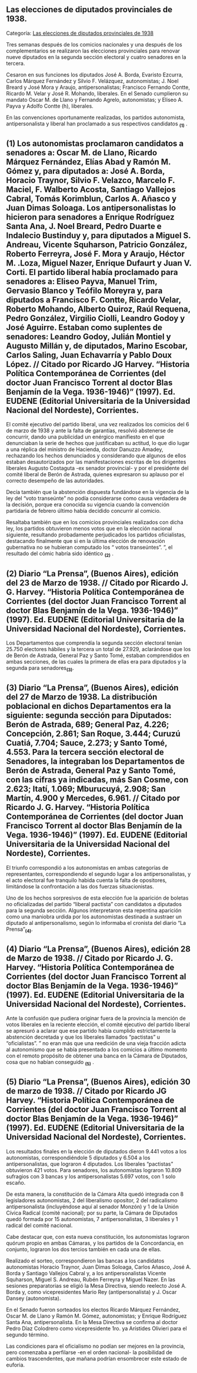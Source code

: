 ## Las elecciones de diputados provinciales de 1938.

Categoría: [Las elecciones de diputados provinciales de 1938](http://descubrircorrientes.com.ar/2012/index.php/4096-corrientes-en-la-familia-argentina-1870-a-la-actualidad/de-pedro-numa-soto-a-blas-benjamin-de-la-vega-1932-1947/ultimos-anos-de-la-gobernacion-torrent/las-elecciones-de-diputados-provinciales-de-1938)

Tres semanas después de los comicios nacionales y una después de los complementarios se realizaron las elecciones provinciales para renovar nueve diputados en la segunda sección electoral y cuatro senadores en la tercera.

Cesaron en sus funciones los diputados José A. Borda, Evaristo Ezcurra, Carlos Márquez Fernández y Silvio F. Velázquez, autonomistas; J. Noel Breard y José Mora y Araujo, antipersonalistas; Francisco Fernando Contte, Ricardo M. Velar y José R. Mohando, liberales. En el Senado cumplieron su mandato Oscar M. de Llano y Fernando Agrelo, autonomistas; y Eliseo A. Payva y Adolfo Contte (h), liberales.

En las convenciones oportunamente realizadas, los partidos autonomista, antipersonalista y liberal han proclamado a sus respectivos candidatos <sub><strong><span><span>(1)</span></span></strong></sub> .

## **(1)** Los autonomistas proclamaron candidatos a senadores a: Oscar M. de Llano, Ricardo Márquez Fernández, Elías Abad y Ramón M. Gómez y, para diputados a: José A. Borda, Horacio Traynor, Silvio F. Velazco, Marcelo F. Maciel, F. Walberto Acosta, Santiago Vallejos Cabral, Tomás Korimblun, Carlos A. Añasco y Juan Dimas Soloaga. Los antipersonalistas lo hicieron para senadores a Enrique Rodríguez Santa Ana, J. Noel Breard, Pedro Duarte e Indalecio Bustinduy y, para diputados a Miguel S. Andreau, Vicente Squharson, Patricio González, Roberto Ferreyra, José F. Mora y Araujo, Héctor M. .Loza, Miguel Nazer, Enrique Dufaurt y Juan V. Corti. El partido liberal había proclamado para senadores a: Eliseo Payva, Manuel Trim, Gervasio Blanco y Teófilo Moreyra y, para diputados a Francisco F. Contte, Ricardo Velar, Roberto Mohando, Alberto Quiroz, Raúl Requena, Pedro González, Virgilio Ciolli, Leandro Godoy y José Aguirre. Estaban como suplentes de senadores: Leandro Godoy, Julián Montiel y Augusto Millán y, de diputados, Marino Escobar, Carlos Saling, Juan Echavarría y Pablo Doux López. // Citado por Ricardo JG Harvey. “Historia Política Contemporánea de Corrientes (del doctor Juan Francisco Torrent al doctor Blas Benjamín de la Vega. 1936-1946)” (1997). Ed. EUDENE (Editorial Universitaria de la Universidad Nacional del Nordeste), Corrientes.

El comité ejecutivo del partido liberal, una vez realizados los comicios del 6 de marzo de 1938 y ante la falta de garantías, resolvió abstenerse de concurrir, dando una publicidad un enérgico manifiesto en el que denunciaban la serie de hechos que justificaban su actitud, lo que dio lugar a una réplica del ministro de Hacienda, doctor Danuzzo Amadey, rechazando los hechos denunciados y considerando que algunos de ellos estaban desautorizados por las manifestaciones escritas de los dirigentes liberales Augusto Costaguta -ex senador provincial- y por el presidente del comité liberal de Berón de Astrada, quienes expresaron su aplauso por el correcto desempeño de las autoridades.

Decía también que la abstención dispuesta fundándose en la vigencia de la ley del “voto transeúnte” no podía considerarse como causa verdadera de la decisión, porque era conocida su vigencia cuando la convención partidaria de febrero último había decidido concurrir al comicio.

Resaltaba también que en los comicios provinciales realizados con dicha ley, los partidos obtuvieron menos votos que en la elección nacional siguiente, resultando probadamente perjudicados los partidos oficialistas, destacando finalmente que si en la última elección de renovación gubernativa no se hubieran computado los “ votos transeúntes”. ”, el resultado del cómic habría sido idéntico <sub><strong><span><span>(2)</span></span></strong></sub> .

## **(2)** Diario “La Prensa”, (Buenos Aires), edición del 23 de Marzo de 1938. // Citado por Ricardo J. G. Harvey. “Historia Política Contemporánea de Corrientes (del doctor Juan Francisco Torrent al doctor Blas Benjamín de la Vega. 1936-1946)” (1997). Ed. EUDENE (Editorial Universitaria de la Universidad Nacional del Nordeste), Corrientes.

Los Departamentos que comprendía la segunda sección electoral tenían 25.750 electores hábiles y la tercera un total de 27.929, aclarándose que los de Berón de Astrada, General Paz y Santo Tomé, estaban comprendidos en ambas secciones, de las cuales la primera de ellas era para diputados y la segunda para senadores<sub><strong>(3)</strong></sub>.

## **(3)** Diario “La Prensa”, (Buenos Aires), edición del 27 de Marzo de 1938. La distribución poblacional en dichos Departamentos era la siguiente: segunda sección para Diputados: Berón de Astrada, 689; General Paz, 4.226; Concepción, 2.861; San Roque, 3.444; Curuzú Cuatiá, 7.704; Sauce, 2.273; y Santo Tomé, 4.553. Para la tercera sección electoral de Senadores, la integraban los Departamentos de Berón de Astrada, General Paz y Santo Tomé, con las cifras ya indicadas, más San Cosme, con 2.623; Itatí, 1.069; Mburucuyá, 2.908; San Martín, 4.900 y Mercedes, 6.961. // Citado por Ricardo J. G. Harvey. “Historia Política Contemporánea de Corrientes (del doctor Juan Francisco Torrent al doctor Blas Benjamín de la Vega. 1936-1946)” (1997). Ed. EUDENE (Editorial Universitaria de la Universidad Nacional del Nordeste), Corrientes.

El triunfo correspondió a los autonomistas en ambas categorías de representantes, correspondiendo el segundo lugar a los antipersonalistas, y el acto electoral fue tranquilo habida cuenta la falta de opositores, limitándose la confrontación a las dos fuerzas situacionistas.

Uno de los hechos sorpresivos de esta elección fue la aparición de boletas no oficializadas del partido “liberal pactista” con candidatos a diputados para la segunda sección. Algunos interpretaron esta repentina aparición como una maniobra urdida por los autonomistas destinada a sustraer un diputado al antipersonalismo, según lo informaba el cronista del diario “La Prensa”<sub><strong>(4)</strong></sub>.

## **(4)** Diario “La Prensa”, (Buenos Aires), edición 28 de Marzo de 1938. // Citado por Ricardo J. G. Harvey. “Historia Política Contemporánea de Corrientes (del doctor Juan Francisco Torrent al doctor Blas Benjamín de la Vega. 1936-1946)” (1997). Ed. EUDENE (Editorial Universitaria de la Universidad Nacional del Nordeste), Corrientes.

Ante la confusión que pudiera originar fuera de la provincia la mención de votos liberales en la reciente elección, el comité ejecutivo del partido liberal se apresuró a aclarar que ese partido había cumplido estrictamente la abstención decretada y que los liberales llamados “pactistas” u “oficialistas”. ” no eran más que una reedición de una vieja fracción adicta al autonomismo que se había presentado a los comicios a último momento con el remoto propósito de obtener una banca en la Cámara de Diputados, cosa que no habían conseguido <sub><strong><span><span>(5)</span></span></strong></sub> .

## **(5)** Diario “La Prensa”, (Buenos Aires), edición 30 de marzo de 1938. // Citado por Ricardo JG Harvey. “Historia Política Contemporánea de Corrientes (del doctor Juan Francisco Torrent al doctor Blas Benjamín de la Vega. 1936-1946)” (1997). Ed. EUDENE (Editorial Universitaria de la Universidad Nacional del Nordeste), Corrientes.

Los resultados finales en la elección de diputados dieron 9.441 votos a los autonomistas, correspondiéndole 5 diputados y 6.504 a los antipersonalistas, que lograron 4 diputados. Los liberales “pactistas” obtuvieron 421 votos. Para senadores, los autonomistas lograron 10.809 sufragios con 3 bancas y los antipersonalistas 5.697 votos, con 1 solo escaño.

De esta manera, la constitución de la Cámara Alta quedó integrada con 8 legisladores autonomistas, 2 del liberalismo opositor, 2 del radicalismo antipersonalista (incluyéndose aquí al senador Monzón) y 1 de la Unión Cívica Radical (comité nacional); por su parte, la Cámara de Diputados quedó formada por 15 autonomistas, 7 antipersonalistas, 3 liberales y 1 radical del comité nacional.

Cabe destacar que, con esta nueva constitución, los autonomistas lograron quórum propio en ambas Cámaras, y los partidos de la Concordancia, en conjunto, lograron los dos tercios también en cada una de ellas.

Realizado el sorteo, correspondieron las bancas a los candidatos autonomistas Horacio Traynor, Juan Dimas Soloaga, Carlos Añasco, José A. Borda y Santiago Vallejos Cabral y, a los antipersonalistas Vicente Squharson, Miguel S. Andreau, Rubén Ferreyra y Miguel Nazer. En las sesiones preparatorias se eligió la Mesa Directiva, siendo reelecto José A. Borda y, como vicepresidentes Mario Rey (antipersonalista) y J. Oscar Dansey (autonomista).

En el Senado fueron sorteados los electos Ricardo Márquez Fernández, Oscar M. de Llano y Ramón M. Gómez, autonomistas; y Enrique Rodríguez Santa Ana, antipersonalista. En la Mesa Directiva se confirma al doctor Pedro Díaz Colodrero como vicepresidente 1ro. ya Arístides Olivieri para el segundo término.

Las condiciones para el oficialismo no podían ser mejores en la provincia, pero comenzaba a perfilarse -en el orden nacional- la posibilidad de cambios trascendentes, que mañana podrían ensombrecer este estado de euforia.